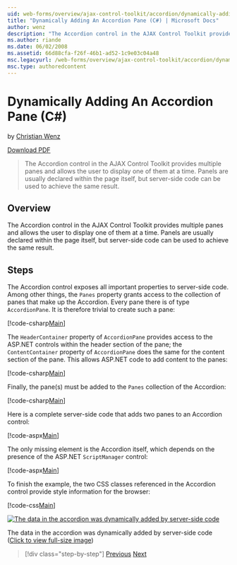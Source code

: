 ```yaml
---
uid: web-forms/overview/ajax-control-toolkit/accordion/dynamically-adding-an-accordion-pane-cs
title: "Dynamically Adding An Accordion Pane (C#) | Microsoft Docs"
author: wenz
description: "The Accordion control in the AJAX Control Toolkit provides multiple panes and allows the user to display one of them at a time. Panels are usually declared w..."
ms.author: riande
ms.date: 06/02/2008
ms.assetid: 66d88cfa-f26f-46b1-ad52-1c9e03c04a48
msc.legacyurl: /web-forms/overview/ajax-control-toolkit/accordion/dynamically-adding-an-accordion-pane-cs
msc.type: authoredcontent
---
```

# Dynamically Adding An Accordion Pane (C#)

by [Christian Wenz](https://github.com/wenz)

[Download PDF](https://download.microsoft.com/download/6/7/1/6718d452-ff89-4d3f-a90e-c74ec2d636a3/accordion2CS.pdf)

> The Accordion control in the AJAX Control Toolkit provides multiple panes and allows the user to display one of them at a time. Panels are usually declared within the page itself, but server-side code can be used to achieve the same result.

## Overview

The Accordion control in the AJAX Control Toolkit provides multiple panes and allows the user to display one of them at a time. Panels are usually declared within the page itself, but server-side code can be used to achieve the same result.

## Steps

The Accordion control exposes all important properties to server-side code. Among other things, the `Panes` property grants access to the collection of panes that make up the Accordion. Every pane there is of type `AccordionPane`. It is therefore trivial to create such a pane:

[!code-csharp[Main](dynamically-adding-an-accordion-pane-cs/samples/sample1.cs)]

The `HeaderContainer` property of `AccordionPane` provides access to the ASP.NET controls within the header section of the pane; the `ContentContainer` property of `AccordionPane` does the same for the content section of the pane. This allows ASP.NET code to add content to the panes:

[!code-csharp[Main](dynamically-adding-an-accordion-pane-cs/samples/sample2.cs)]

Finally, the pane(s) must be added to the `Panes` collection of the Accordion:

[!code-csharp[Main](dynamically-adding-an-accordion-pane-cs/samples/sample3.cs)]

Here is a complete server-side code that adds two panes to an Accordion control:

[!code-aspx[Main](dynamically-adding-an-accordion-pane-cs/samples/sample4.aspx)]

The only missing element is the Accordion itself, which depends on the presence of the ASP.NET `ScriptManager` control:

[!code-aspx[Main](dynamically-adding-an-accordion-pane-cs/samples/sample5.aspx)]

To finish the example, the two CSS classes referenced in the Accordion control provide style information for the browser:

[!code-css[Main](dynamically-adding-an-accordion-pane-cs/samples/sample6.css)]

[![The data in the accordion was dynamically added by server-side code](dynamically-adding-an-accordion-pane-cs/_static/image2.png)](dynamically-adding-an-accordion-pane-cs/_static/image1.png)

The data in the accordion was dynamically added by server-side code ([Click to view full-size image](dynamically-adding-an-accordion-pane-cs/_static/image3.png))

> [!div class="step-by-step"]
> [Previous](databinding-to-an-accordion-cs.md)
> [Next](databinding-to-an-accordion-vb.md)
